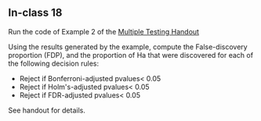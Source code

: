

## In-class 18

Run the code of Example 2 of the [Multiple Testing Handout](https://github.com/gdlc/STAT_COMP/blob/master/HANDOUTS/MultipleTesting.pdf)

Using the results generated by the example, compute the False-discovery proportion (FDP), and the proportion of Ha that were discovered for each of the  following decision rules:

  - Reject if Bonferroni-adjusted pvalues< 0.05 
  - Reject if Holm's-adjusted pvalues< 0.05
  - Reject if FDR-adjusted pvalues<  0.05


See handout for details.

